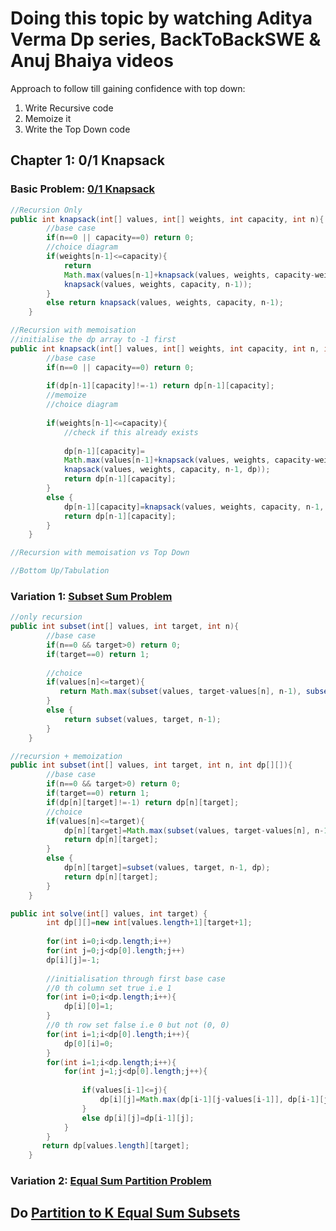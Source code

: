# Doing this topic by watching Aditya Verma Dp series, BackToBackSWE & Anuj Bhaiya videos
Approach to follow till gaining confidence with top down:
<br>
1) Write Recursive code<br>
2) Memoize it<br>
3) Write the Top Down code<br>
## Chapter 1: 0/1 Knapsack
### Basic Problem: [0/1 Knapsack](https://www.interviewbit.com/problems/0-1-knapsack/)
```java
//Recursion Only
public int knapsack(int[] values, int[] weights, int capacity, int n){
        //base case
        if(n==0 || capacity==0) return 0;
        //choice diagram
        if(weights[n-1]<=capacity){
            return 
            Math.max(values[n-1]+knapsack(values, weights, capacity-weights[n-1], n-1), 
            knapsack(values, weights, capacity, n-1));
        }
        else return knapsack(values, weights, capacity, n-1);
    }
```
```java
//Recursion with memoisation
//initialise the dp array to -1 first
public int knapsack(int[] values, int[] weights, int capacity, int n, int dp[][]){
        //base case
        if(n==0 || capacity==0) return 0;
        
        if(dp[n-1][capacity]!=-1) return dp[n-1][capacity];
        //memoize
        //choice diagram
        
        if(weights[n-1]<=capacity){
            //check if this already exists
            
            dp[n-1][capacity]=
            Math.max(values[n-1]+knapsack(values, weights, capacity-weights[n-1], n-1, dp), 
            knapsack(values, weights, capacity, n-1, dp));
            return dp[n-1][capacity];
        }
        else {
            dp[n-1][capacity]=knapsack(values, weights, capacity, n-1, dp);
            return dp[n-1][capacity];
        }
    }
```
```java
//Recursion with memoisation vs Top Down
```
```java
//Bottom Up/Tabulation
```
### Variation 1: [Subset Sum Problem](https://www.interviewbit.com/problems/subset-sum-problem/)
```java
//only recursion
public int subset(int[] values, int target, int n){
        //base case
        if(n==0 && target>0) return 0;
        if(target==0) return 1;
        
        //choice 
        if(values[n]<=target){
           return Math.max(subset(values, target-values[n], n-1), subset(values, target, n-1));
        }
        else {
            return subset(values, target, n-1);
        }
    }
```
```java
//recursion + memoization
public int subset(int[] values, int target, int n, int dp[][]){
        //base case
        if(n==0 && target>0) return 0;
        if(target==0) return 1;
        if(dp[n][target]!=-1) return dp[n][target];
        //choice 
        if(values[n]<=target){
            dp[n][target]=Math.max(subset(values, target-values[n], n-1, dp), subset(values, target, n-1, dp));
            return dp[n][target];
        }
        else {
            dp[n][target]=subset(values, target, n-1, dp);
            return dp[n][target];
        }
    }
```
```java
public int solve(int[] values, int target) {
        int dp[][]=new int[values.length+1][target+1];
        
        for(int i=0;i<dp.length;i++)
        for(int j=0;j<dp[0].length;j++)
        dp[i][j]=-1;
        
        //initialisation through first base case
        //0 th column set true i.e 1
        for(int i=0;i<dp.length;i++){
            dp[i][0]=1;
        }
        //0 th row set false i.e 0 but not (0, 0)
        for(int i=1;i<dp[0].length;i++){
            dp[0][i]=0;
        }
        for(int i=1;i<dp.length;i++){
            for(int j=1;j<dp[0].length;j++){
                
                if(values[i-1]<=j){
                    dp[i][j]=Math.max(dp[i-1][j-values[i-1]], dp[i-1][j]);
                }
                else dp[i][j]=dp[i-1][j];
            }    
        }
       return dp[values.length][target]; 
    }
```
### Variation 2: [Equal Sum Partition Problem](https://leetcode.com/problems/partition-equal-subset-sum/)
## Do [Partition to K Equal Sum Subsets](https://leetcode.com/problems/partition-to-k-equal-sum-subsets/)
